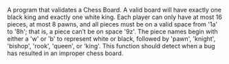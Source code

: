 A program that validates a Chess Board. A valid board will have exactly one 
black king and exactly one white king. Each player can only have at most 16 
pieces, at most 8 pawns, and all pieces must be on a valid space from '1a' 
to '8h'; that is, a piece can’t be on space '9z'. The piece names begin with 
either a 'w' or 'b' to represent white or black, followed by 'pawn', 'knight', 
'bishop', 'rook', 'queen', or 'king'. This function should detect when a bug 
has resulted in an improper chess board.